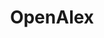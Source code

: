 ---
contributors: MAG, Crossref, OurResearch, Heather Piwowar, Jason Priem
cost: None
description: OpenAlex is a free and open catalog of the world's scholarly papers,
  researchers, journals, and institutions — along with all the ways they're connected
  to one another.  It is maintained by the non-profit OurResearch.
documentation: https://docs.openalex.org/
last_edit: Mon, 19 Jun 2023 16:45:47 GMT
location: https://docs.openalex.org/download-snapshot
maintained_by: info@ourresearch.org
open_access: 'TRUE'
shortname: openalex
size: 200Gb
tags:
- citation
- scholarly literature
terms_of_use: CC0
timeframe: through 2021
title: OpenAlex
uuid: ade8e030-cc95-4ea8-a52b-4063688bd02e
versioning: 'TRUE'
---